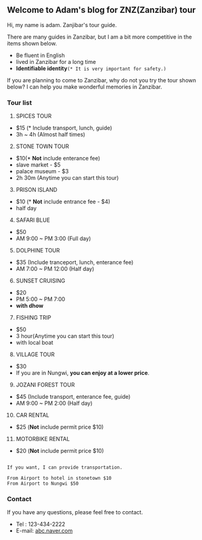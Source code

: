 ## Welcome to Adam's blog for ZNZ(Zanzibar) tour

Hi, my name is adam. Zanjibar's tour guide.

There are many guides in Zanzibar, but I am a bit more competitive in the items shown below.

- Be fluent in English
- lived in Zanzibar for a long time
- **Identifiable identity**`(* It is very important for safety.)`

If you are planning to come to Zanzibar, why do not you try the tour shown below?
I can help you make wonderful memories in Zanzibar.

### Tour list

1. SPICES TOUR
 - $15 (* Include transport, lunch, guide)
 - 3h ~ 4h (Almost half times)

2. STONE TOWN TOUR
 - $10(* **Not** include enterance fee)
  - slave market - $5
  - palace museum - $3
 - 2h 30m (Anytime you can start this tour)

3. PRISON ISLAND
 - $10 (* **Not** include entrance fee - $4)
 - half day

4. SAFARI BLUE
 - $50
 - AM 9:00 ~ PM 3:00 (Full day)

5. DOLPHINE TOUR
 - $35 (Include tranceport, lunch, enterance fee)
 - AM 7:00 ~ PM 12:00 (Half day)

6. SUNSET CRUISING
 - $20
 - PM 5:00 ~ PM 7:00
 - **with dhow**

7. FISHING TRIP
 - $50
 - 3 hour(Anytime you can start this tour)
 - with local boat
 
8. VILLAGE TOUR
 - $30
 - If you are in Nungwi, **you can enjoy at a lower price**.

9. JOZANI FOREST TOUR
 - $45 (Include transport, enterance fee, guide)
 - AM 9:00 ~ PM 2:00 (Half day)

10. CAR RENTAL
 - $25 (**Not** include permit price $10)
 
11. MOTORBIKE RENTAL
 - $20 (**Not** include permit price $10)
 
 ```
 
If you want, I can provide transportation.

From Airport to hotel in stonetown $10
From Airport to Nungwi $50

 ```

### Contact

If you have any questions, please feel free to contact.

 - Tel : 123-434-2222
 - E-mail: [abc.naver.com](abc.naver.com)
